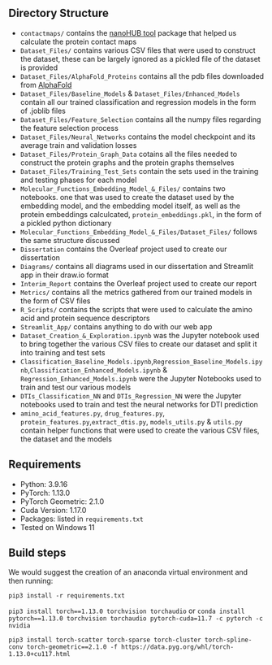 ## Directory Structure

- `contactmaps/` contains the [nanoHUB tool](https://nanohub.org/resources/contactmaps) package that helped us calculate the protein contact maps
- `Dataset_Files/` contains various CSV files that were used to construct the dataset, these can be largely ignored as a pickled file of the dataset is provided
- `Dataset_Files/AlphaFold_Proteins` contains all the pdb files downloaded from [AlphaFold](https://alphafold.ebi.ac.uk/download)
- `Dataset_Files/Baseline_Models` & `Dataset_Files/Enhanced_Models` contain all our trained classification and regression models in the form of .joblib files
- `Dataset_Files/Feature_Selection` contains all the numpy files regarding the feature selection process 
- `Dataset_Files/Neural_Networks` contains the model checkpoint and its average train and validation losses
- `Dataset_Files/Protein_Graph_Data` cotains all the files needed to construct the protein graphs and the protein graphs themselves
- `Dataset_Files/Training_Test_Sets` contain the sets used in the training and testing phases for each model
- `Molecular_Functions_Embedding_Model_&_Files/` contains two notebooks. one that was used to create the dataset used by the embedding model, and the embedding model itself, as well as the protein embeddings calculcated, `protein_embeddings.pkl`, in the form of a pickled python dictionary
- `Molecular_Functions_Embedding_Model_&_Files/Dataset_Files/` follows the same structure discussed 
- `Dissertation` contains the Overleaf project used to create our dissertation
- `Diagrams/` contains all diagrams used in our dissertation and Streamlit app in their draw.io format
- `Interim_Report` contains the Overleaf project used to create our report 
- `Metrics/` contains all the metrics gathered from our trained models in the form of CSV files
- `R_Scripts/` contains the scripts that were used to calculate the amino acid and protein sequence descriptors
- `Streamlit_App/` contains anything to do with our web app
- `Dataset_Creation_&_Exploration.ipynb` was the Jupyter notebook used to bring together the various CSV files to create our dataset and split it into training and test sets
- `Classification_Baseline_Models.ipynb`,`Regression_Baseline_Models.ipynb`,`Classification_Enhanced_Models.ipynb` & `Regression_Enhanced_Models.ipynb` were the Jupyter Notebooks used to train and test our various models
- `DTIs_Classification_NN` and `DTIs_Regression_NN` were the Jupyter notebooks used to train and test the neural networks for DTI prediction
-  `amino_acid_features.py`, `drug_features.py`, `protein_features.py`,`extract_dtis.py`, `models_utils.py` & `utils.py` contain helper functions that were used to create the various CSV files, the dataset and the models

## Requirements

* Python: 3.9.16
* PyTorch: 1.13.0
* PyTorch Geometric: 2.1.0
* Cuda Version: 1.17.0
* Packages: listed in `requirements.txt` 
* Tested on Windows 11

## Build steps

We would suggest the creation of an anaconda virtual environment and then running:

`pip3 install -r requirements.txt`

`pip3 install torch==1.13.0 torchvision torchaudio` or `conda install pytorch==1.13.0 torchvision torchaudio pytorch-cuda=11.7 -c pytorch -c nvidia`

`pip3 install torch-scatter torch-sparse torch-cluster torch-spline-conv torch-geometric==2.1.0 -f https://data.pyg.org/whl/torch-1.13.0+cu117.html`





